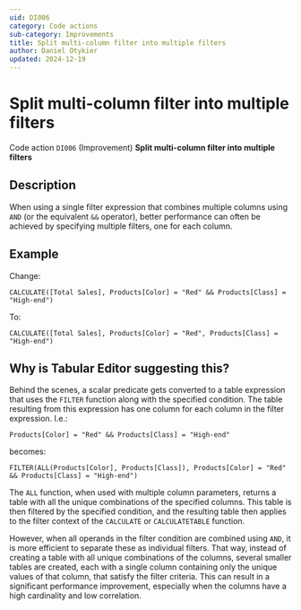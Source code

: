 ```yaml
---
uid: DI006
category: Code actions
sub-category: Improvements
title: Split multi-column filter into multiple filters
author: Daniel Otykier
updated: 2024-12-19
---
```


# Split multi-column filter into multiple filters

Code action `DI006` (Improvement) **Split multi-column filter into multiple filters**

## Description

When using a single filter expression that combines multiple columns using `AND` (or the equivalent `&&` operator), better performance can often be achieved by specifying multiple filters, one for each column.

## Example

Change:
```dax
CALCULATE([Total Sales], Products[Color] = "Red" && Products[Class] = "High-end")
```
To:
```dax
CALCULATE([Total Sales], Products[Color] = "Red", Products[Class] = "High-end")
```

## Why is Tabular Editor suggesting this?

Behind the scenes, a scalar predicate gets converted to a table expression that uses the `FILTER` function along with the specified condition. The table resulting from this expression has one column for each column in the filter expression. I.e.:

```dax
Products[Color] = "Red" && Products[Class] = "High-end"
```

becomes:

```dax
FILTER(ALL(Products[Color], Products[Class]), Products[Color] = "Red" && Products[Class] = "High-end")
```

The `ALL` function, when used with multiple column parameters, returns a table with all the unique combinations of the specified columns. This table is then filtered by the specified condition, and the resulting table then applies to the filter context of the `CALCULATE` or `CALCULATETABLE` function.

However, when all operands in the filter condition are combined using `AND`, it is more efficient to separate these as individual filters. That way, instead of creating a table with all unique combinations of the columns, several smaller tables are created, each with a single column containing only the unique values of that column, that satisfy the filter criteria. This can result in a significant performance improvement, especially when the columns have a high cardinality and low correlation.
